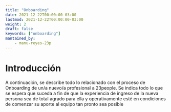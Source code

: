 ```yaml
---
title: "Onboarding"
date: 2021-12-22T00:00:00-03:00
lastmod: 2021-12-22T00:00:00-03:00
weight: 2
draft: false
keywords: ["onboarding"]
mantained_by:
    - manu-reyes-23p
---
```


# Introducción

A continuación, se describe todo lo relacionado con el proceso de Onboarding de un/a nuevo/a profesional a 23people. Se indica todo lo que se espera que suceda a fin de que la experiencia de ingreso de la nueva persona sea de total agrado para ella y operativamente esté en condiciones de comenzar su aporte al equipo tan pronto sea posible
